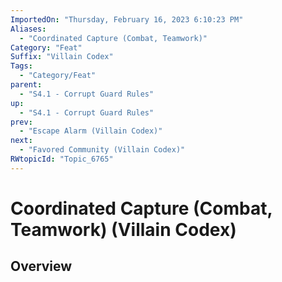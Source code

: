 ```yaml
---
ImportedOn: "Thursday, February 16, 2023 6:10:23 PM"
Aliases:
  - "Coordinated Capture (Combat, Teamwork)"
Category: "Feat"
Suffix: "Villain Codex"
Tags:
  - "Category/Feat"
parent:
  - "S4.1 - Corrupt Guard Rules"
up:
  - "S4.1 - Corrupt Guard Rules"
prev:
  - "Escape Alarm (Villain Codex)"
next:
  - "Favored Community (Villain Codex)"
RWtopicId: "Topic_6765"
---
```

# Coordinated Capture (Combat, Teamwork) (Villain Codex)
## Overview

